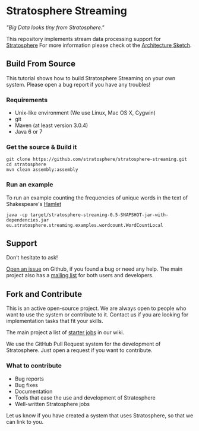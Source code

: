 # Stratosphere Streaming

_"Big Data looks tiny from Stratosphere."_

This repository implements stream data processing support for [Stratosphere](http://www.stratosphere.eu) For more information please check ot the [Architecture Sketch](https://github.com/stratosphere/stratosphere-streaming/wiki/Architecture-Sketch).

##  Build From Source

This tutorial shows how to build Stratosphere Streaming on your own system. Please open a bug report if you have any troubles!

### Requirements
* Unix-like environment (We use Linux, Mac OS X, Cygwin)
* git
* Maven (at least version 3.0.4)
* Java 6 or 7

### Get the source & Build it

```
git clone https://github.com/stratosphere/stratosphere-streaming.git
cd stratosphere
mvn clean assembly:assembly
```
### Run an example

To run an example counting the frequencies of unique words in the text of Shakespeare's [Hamlet](http://www.gutenberg.org/cache/epub/1787/pg1787.txt)

```
java -cp target/stratosphere-streaming-0.5-SNAPSHOT-jar-with-dependencies.jar eu.stratosphere.streaming.examples.wordcount.WordCountLocal
```

## Support
Don’t hesitate to ask!

[Open an issue](https://github.com/stratosphere/stratosphere-streaming/issues/new) on Github, if you found a bug or need any help.
The main project also has a [mailing list](https://groups.google.com/d/forum/stratosphere-dev) for both users and developers.

## Fork and Contribute

This is an active open-source project. We are always open to people who want to use the system or contribute to it. 
Contact us if you are looking for implementation tasks that fit your skills.

The main project a list of [starter jobs](https://github.com/stratosphere/stratosphere/wiki/Starter-Jobs) in our wiki.

We use the GitHub Pull Request system for the development of Stratosphere. Just open a request if you want to contribute.

### What to contribute
* Bug reports
* Bug fixes
* Documentation
* Tools that ease the use and development of Stratosphere
* Well-written Stratosphere jobs

Let us know if you have created a system that uses Stratosphere, so that we can link to you.
